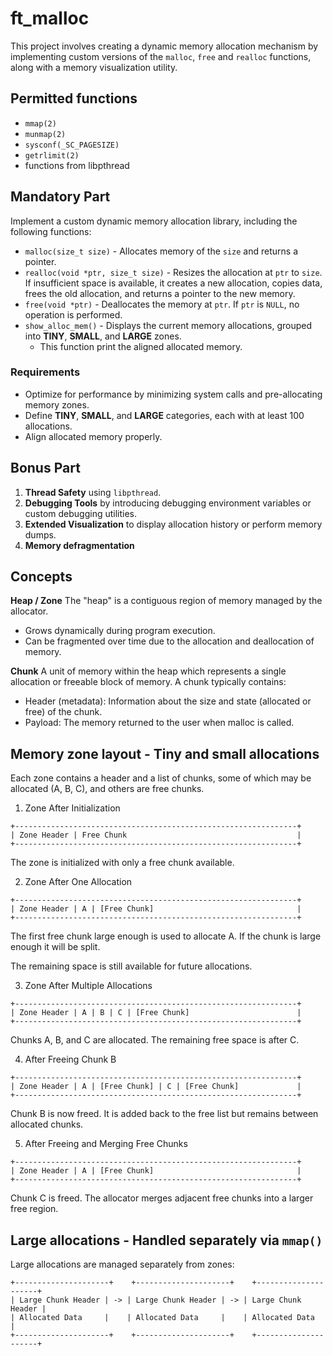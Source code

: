 # ft_malloc

This project involves creating a dynamic memory allocation mechanism by implementing custom versions of the `malloc`, `free` and `realloc` functions, along with a memory visualization utility.

## Permitted functions
- `mmap(2)`
- `munmap(2)`
- `sysconf(_SC_PAGESIZE)`
- `getrlimit(2)`
- functions from libpthread

## Mandatory Part
Implement a custom dynamic memory allocation library, including the following functions:
- `malloc(size_t size)` - Allocates memory of the `size` and returns a pointer.
- `realloc(void *ptr, size_t size)` - Resizes the allocation at `ptr` to `size`. If insufficient space is available, it creates a new allocation, copies data, frees the old allocation, and returns a pointer to the new memory.
- `free(void *ptr)` - Deallocates the memory at `ptr`. If `ptr` is `NULL`, no operation is performed.
- `show_alloc_mem()` - Displays the current memory allocations, grouped into **TINY**, **SMALL**, and **LARGE** zones.
  - This function print the aligned allocated memory.

### Requirements
- Optimize for performance by minimizing system calls and pre-allocating memory zones.
- Define **TINY**, **SMALL**, and **LARGE** categories, each with at least 100 allocations.
- Align allocated memory properly.

## Bonus Part
1. **Thread Safety** using `libpthread`.
2. **Debugging Tools** by introducing debugging environment variables or custom debugging utilities.
3. **Extended Visualization** to display allocation history or perform memory dumps.
4. **Memory defragmentation**


## Concepts
**Heap / Zone**
The "heap" is a contiguous region of memory managed by the allocator.
- Grows dynamically during program execution.
- Can be fragmented over time due to the allocation and deallocation of memory.

**Chunk**
A unit of memory within the heap which represents a single allocation or freeable block of memory.
A chunk typically contains:
- Header (metadata): Information about the size and state (allocated or free) of the chunk.
- Payload: The memory returned to the user when malloc is called.


## Memory zone layout - Tiny and small allocations
Each zone contains a header and a list of chunks, some of which may be allocated (A, B, C), and others are free chunks.

1. Zone After Initialization
```
+---------------------------------------------------------------+
| Zone Header | Free Chunk                                      |
+---------------------------------------------------------------+
```
The zone is initialized with only a free chunk available.

2. Zone After One Allocation
```
+---------------------------------------------------------------+
| Zone Header | A | [Free Chunk]                                |
+---------------------------------------------------------------+
```
The first free chunk large enough is used to allocate A.
If the chunk is large enough it will be split.

The remaining space is still available for future allocations.

3. Zone After Multiple Allocations
```
+---------------------------------------------------------------+
| Zone Header | A | B | C | [Free Chunk]                        |
+---------------------------------------------------------------+
```
Chunks A, B, and C are allocated.
The remaining free space is after C.

4. After Freeing Chunk B
```
+---------------------------------------------------------------+
| Zone Header | A | [Free Chunk] | C | [Free Chunk]             |
+---------------------------------------------------------------+
```
Chunk B is now freed.
It is added back to the free list but remains between allocated chunks.

5. After Freeing and Merging Free Chunks
```
+---------------------------------------------------------------+
| Zone Header | A | [Free Chunk]                                |
+---------------------------------------------------------------+
```
Chunk C is freed.
The allocator merges adjacent free chunks into a larger free region.

## Large allocations - Handled separately via `mmap()`
Large allocations are managed separately from zones:
```
+---------------------+    +---------------------+    +---------------------+
| Large Chunk Header | -> | Large Chunk Header | -> | Large Chunk Header |
| Allocated Data     |    | Allocated Data     |    | Allocated Data     |
+---------------------+    +---------------------+    +---------------------+
```
